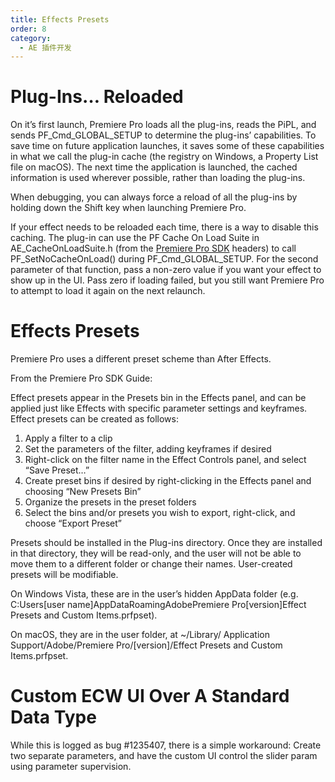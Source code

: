 ```yaml
---
title: Effects Presets
order: 8
category:
  - AE 插件开发
---
```


# Plug-Ins… Reloaded

On it’s first launch, Premiere Pro loads all the plug-ins, reads the PiPL, and sends PF_Cmd_GLOBAL_SETUP to determine the plug-ins’ capabilities. To save time on future application launches, it saves some of these capabilities in what we call the plug-in cache (the registry on Windows, a Property List file on macOS). The next time the application is launched, the cached information is used wherever possible, rather than loading the plug-ins.

When debugging, you can always force a reload of all the plug-ins by holding down the Shift key when launching Premiere Pro.

If your effect needs to be reloaded each time, there is a way to disable this caching. The plug-in can use the PF Cache On Load Suite in AE_CacheOnLoadSuite.h (from the [Premiere Pro SDK](http://ppro-plugin-sdk.aenhancers.com/) headers) to call PF_SetNoCacheOnLoad() during PF_Cmd_GLOBAL_SETUP. For the second parameter of that function, pass a non-zero value if you want your effect to show up in the UI. Pass zero if loading failed, but you still want Premiere Pro to attempt to load it again on the next relaunch.

# Effects Presets

Premiere Pro uses a different preset scheme than After Effects.

From the Premiere Pro SDK Guide:

Effect presets appear in the Presets bin in the Effects panel, and can be applied just like Effects with specific parameter settings and keyframes. Effect presets can be created as follows:

1. Apply a filter to a clip
2. Set the parameters of the filter, adding keyframes if desired
3. Right-click on the filter name in the Effect Controls panel, and select “Save Preset…”
4. Create preset bins if desired by right-clicking in the Effects panel and choosing “New Presets Bin”
5. Organize the presets in the preset folders
6. Select the bins and/or presets you wish to export, right-click, and choose “Export Preset”

Presets should be installed in the Plug-ins directory. Once they are installed in that directory, they will be read-only, and the user will not be able to move them to a different folder or change their names. User-created presets will be modifiable.

On Windows Vista, these are in the user’s hidden AppData folder (e.g. C:Users[user name]AppDataRoamingAdobePremiere Pro[version]Effect Presets and Custom Items.prfpset).

On macOS, they are in the user folder, at ~/Library/ Application Support/Adobe/Premiere Pro/[version]/Effect Presets and Custom Items.prfpset.

# Custom ECW UI Over A Standard Data Type

While this is logged as bug #1235407, there is a simple workaround: Create two separate parameters, and have the custom UI control the slider param using parameter supervision.
